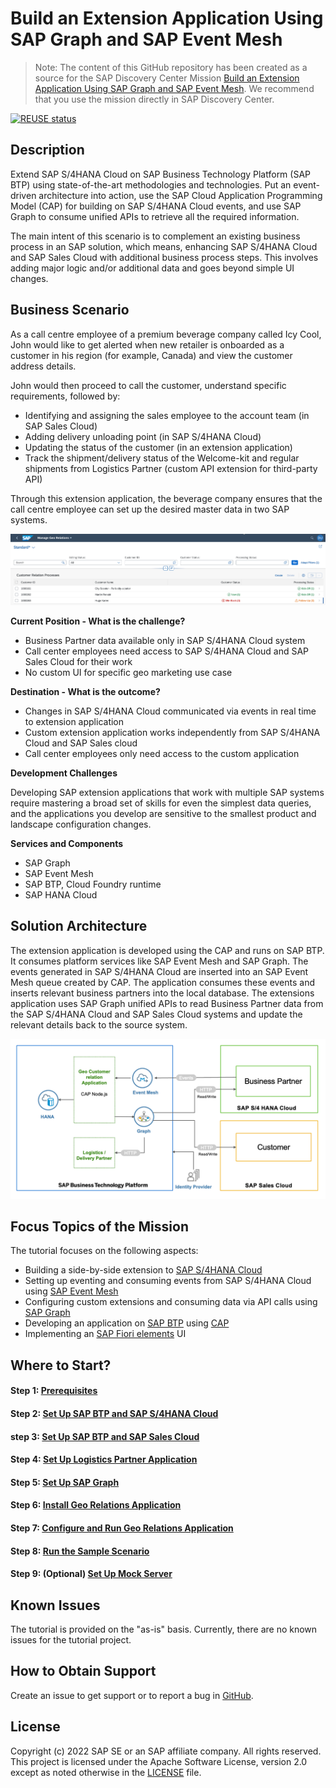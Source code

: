 # Build an Extension Application Using SAP Graph and SAP Event Mesh

> Note: The content of this GitHub repository has been created as a source for the SAP Discovery Center Mission [Build an Extension Application Using SAP Graph and SAP Event Mesh](https://discovery-center.cloud.sap/missiondetail/3702/3745/). We recommend that you use the mission directly in SAP Discovery Center.

[![REUSE status](https://api.reuse.software/badge/github.com/SAP-samples/cloud-extension-graph-sample)](https://api.reuse.software/info/github.com/SAP-samples/cloud-extension-graph-sample)

## Description

Extend SAP S/4HANA Cloud on SAP Business Technology Platform (SAP BTP) using state-of-the-art methodologies and technologies. Put an event-driven architecture into action, use the SAP Cloud Application Programming Model (CAP) for building on SAP S/4HANA Cloud events, and use SAP Graph to consume unified APIs to retrieve all the required information.

The main intent of this scenario is to complement an existing business process in an SAP solution, which means, enhancing SAP S/4HANA Cloud and SAP Sales Cloud with additional business process steps. This involves adding major logic and/or additional data and goes beyond simple UI changes.

## Business Scenario

As a call centre employee of a premium beverage company called Icy Cool, John would like to get alerted when new retailer is onboarded as a customer in his region (for example, Canada) and view the customer address details. 

John would then proceed to call the customer, understand specific requirements, followed by:
- Identifying and assigning the sales employee to the account team (in SAP Sales Cloud)
- Adding delivery unloading point (in SAP S/4HANA Cloud)
- Updating the status of the customer (in an extension application)
- Track the shipment/delivery status of the Welcome-kit and regular shipments from Logistics Partner (custom API extension for third-party API)

Through this extension application, the beverage company ensures that the call centre employee can set up the desired master data in two SAP systems.

![georel](./documentation/images/app.png)

**Current Position - What is the challenge?**

- Business Partner data available only in SAP S/4HANA Cloud system
- Call center employees need access to SAP S/4HANA Cloud and SAP Sales Cloud for their work
- No custom UI for specific geo marketing use case

**Destination - What is the outcome?**

- Changes in SAP S/4HANA Cloud communicated via events in real time to extension application
- Custom extension application works independently from SAP S/4HANA Cloud and SAP Sales cloud
- Call center employees only need access to the custom application

**Development Challenges**

Developing SAP extension applications that work with multiple SAP systems require mastering a broad set of skills for even the simplest data queries, and the applications you develop are sensitive to the smallest product and landscape configuration changes.

**Services and Components**

- SAP Graph
- SAP Event Mesh
- SAP BTP, Cloud Foundry runtime
- SAP HANA Cloud

## Solution Architecture

The extension application is developed using the CAP and runs on SAP BTP. It consumes platform services like SAP Event Mesh and SAP Graph. The events generated in SAP S/4HANA Cloud are inserted into an SAP Event Mesh queue created by CAP. The application consumes these events and inserts relevant business partners into the local database. The extensions application uses SAP Graph unified APIs to read Business Partner data from the SAP S/4HANA Cloud and SAP Sales Cloud systems and update the relevant details back to the source system.

![Solution diagram](./documentation/images/solutiondiagram-p3.png)

## Focus Topics of the Mission

The tutorial focuses on the following aspects:

- Building a side-by-side extension to [SAP S/4HANA Cloud](https://help.sap.com/viewer/product/SAP_S4HANA_CLOUD/2111.501/en-US?task=discover_task)
- Setting up eventing and consuming events from SAP S/4HANA Cloud using [SAP Event Mesh](https://help.sap.com/viewer/product/SAP_EM/Cloud/en-US)
- Configuring custom extensions and consuming data via API calls using [SAP Graph](https://help.sap.com/viewer/84bbf6acb5384861add4cb6939bef647/PROD/en-US/af92ea0700ab4c59a3cfcd79158fdd56.html)
- Developing an application on [SAP BTP](https://help.sap.com/viewer/product/BTP/Cloud/en-US?task=discover_task) using [CAP](https://cap.cloud.sap/docs/)
- Implementing an [SAP Fiori elements](https://help.sap.com/viewer/product/SAP_FIORI_tools/Latest/en-US) UI


## Where to Start?

#### Step 1: [Prerequisites](./documentation/Prerequisites/README.md)

#### Step 2: [Set Up SAP BTP and SAP S/4HANA Cloud](./documentation/Set%20Up%20SAP%20BTP%20and%20SAP%20S/4HANA/README.md)

#### step 3: [Set Up SAP BTP and SAP Sales Cloud](./documentation/Set%20Up%20SAP%20BTP%20and%20SAP%20Sales%20Cloud/README.md)

#### Step 4: [Set Up Logistics Partner Application](./documentation/Set%20Up%20Logistics%20Partner%20app%20/README.md)
#### Step 5: [Set Up SAP Graph](./documentation/Set%20Up%20SAP%20Graph/README.md)

#### Step 6: [Install Geo Relations Application](./documentation/Install%20Application/README.md)

#### Step 7: [Configure and Run Geo Relations Application](./documentation/Configure%20and%20Run%20Application/README.md)

#### Step 8: [Run the Sample Scenario](./documentation/Execute%20Example%20Scenario/README.md)

#### Step 9: (Optional) [Set Up Mock Server](./documentation/Set%20Up%20Mock%20Server/README.md)

## Known Issues

The tutorial is provided on the "as-is" basis. Currently, there are no known issues for the tutorial project.

## How to Obtain Support

Create an issue to get support or to report a bug in [GitHub](https://github.com/SAP-samples/cloud-extension-graph-sample/issues).

## License

Copyright (c) 2022 SAP SE or an SAP affiliate company. All rights reserved. This project is licensed under the Apache Software License, version 2.0 except as noted otherwise in the [LICENSE](LICENSES/Apache-2.0.txt) file.
